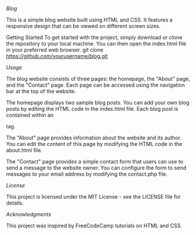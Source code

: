 *Blog*

This is a simple blog website built using HTML and CSS. It features a responsive design that can be viewed on different screen sizes.

Getting Started
To get started with the project, simply download or clone the repository to your local machine. You can then open the index.html file in your preferred web browser.
git clone https://github.com/yourusername/blog.git 

*Usage*

The blog website consists of three pages: the homepage, the "About" page, and the "Contact" page. Each page can be accessed using the navigation bar at the top of the website.

The homepage displays two sample blog posts. You can add your own blog posts by editing the HTML code in the index.html file. Each blog post is contained within an <article> tag.

The "About" page provides information about the website and its author. You can edit the content of this page by modifying the HTML code in the about.html file.

The "Contact" page provides a simple contact form that users can use to send a message to the website owner. You can configure the form to send messages to your email address by modifying the contact.php file.

*License*
  
This project is licensed under the MIT License - see the LICENSE file for details.

*Acknowledgments*
  
This project was inspired by FreeCodeCamp tutorials on HTML and CSS.
